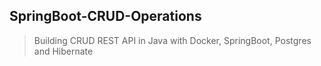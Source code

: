 ## SpringBoot-CRUD-Operations

> Building CRUD REST API in Java with Docker, SpringBoot, Postgres and Hibernate
